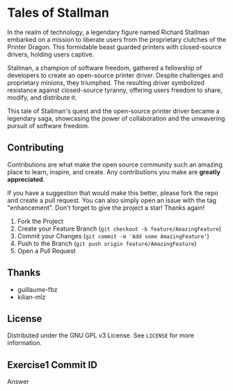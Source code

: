 # Tales of Stallman

In the realm of technology, a legendary figure named Richard Stallman embarked on a mission to liberate users from the proprietary clutches of the Printer Dragon. This formidable beast guarded printers with closed-source drivers, holding users captive.

Stallman, a champion of software freedom, gathered a fellowship of developers to create an open-source printer driver. Despite challenges and proprietary minions, they triumphed. The resulting driver symbolized resistance against closed-source tyranny, offering users freedom to share, modify, and distribute it.

This tale of Stallman's quest and the open-source printer driver became a legendary saga, showcasing the power of collaboration and the unwavering pursuit of software freedom.

## Contributing

Contributions are what make the open source community such an amazing place to learn, inspire, and create. Any contributions you make are **greatly appreciated**.

If you have a suggestion that would make this better, please fork the repo and create a pull request. You can also simply open an issue with the tag "enhancement".
Don't forget to give the project a star! Thanks again!

1. Fork the Project
2. Create your Feature Branch (`git checkout -b feature/AmazingFeature`)
3. Commit your Changes (`git commit -m 'Add some AmazingFeature'`)
4. Push to the Branch (`git push origin feature/AmazingFeature`)
5. Open a Pull Request

## Thanks

- guillaume-fbz
- kilian-mlz


## License

Distributed under the GNU GPL v3 License. See `LICENSE` for more information.

## Exercise1 Commit ID
Answer
